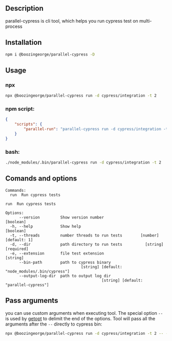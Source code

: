 ## Description
parallel-cypress is cli tool, which helps you run cypress test on multi-process

## Installation

```bash
npm i @boozingeorge/parallel-cypress -D
```

## Usage

### npx
```bash
npx @boozingeorge/parallel-cypress run -d cypress/integration -t 2
```

### npm script:
```json
{
    "scripts": {
        "parallel-run": "parallel-cypress run -d cypress/integration -t 2"
    }
}

```

### bash:
```bash
./node_modules/.bin/parallel-cypress run -d cypress/integration -t 2
```

## Comands and options

```
Commands:
  run  Run cypress tests
```

```
run  Run cypress tests

Options:
      --version         Show version number                            [boolean]
  -h, --help            Show help                                      [boolean]
  -t, --threads         number threads to run tests        [number] [default: 1]
  -d, --dir             path directory to run tests          [string] [required]
  -e, --extension       file test extension                             [string]
      --bin-path        path to cypress binary
                                 [string] [default: "node_modules/.bin/cypress"]
      --output-log-dir  path to output log dir
                                          [string] [default: "parallel-cypress"]
```

## Pass arguments
you can use custom arguments when executing tool. The special option `--` is used by [getopt](https://unix.stackexchange.com/questions/147143/when-and-how-was-the-double-dash-introduced-as-an-end-of-options-delimiter) to delimit the end of the options. Tool will pass all the arguments after the `--` directly to cypress bin:

```bash
npx @boozingeorge/parallel-cypress run -d cypress/integration -t 2 -- --env allure=true
```
